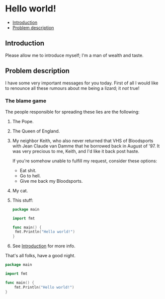 # Hello world!

* [Introduction](#introduction)
* [Problem description](#problem-description)

## Introduction

Please allow me to introduce myself; I'm a man of wealth and taste.

## Problem description

I have some very important messages for you today. First of all
I would like to renounce all these rumours about me being a lizard; it _not_ true!

### The blame game

The people responsible for spreading these lies are the following:

1. The Pope.
2. The Queen of England.
3. My neighbor Keith, who also never returned that VHS of Bloodsports with
   Jean Claude van Damme that he borrowed back in August of '97. It was very
   precious to me, Keith, and I'd like it back post haste.
   
   If you're somehow unable to fulfill my request, consider these options:
   
   * Eat shit.
   * Go to hell.
   * Give me back my Bloodsports.
   
4. My cat.
5. This stuff:
   
   ```go
   package main
   
   import fmt
   
   func main() {
   	fmt.Println("Hello world!")
   }
   ```
6. See [Introduction](#introduction) for more info.

That's all folks, have a good night.

```go
package main

import fmt

func main() {
	fmt.Println("Hello world!")
}
```